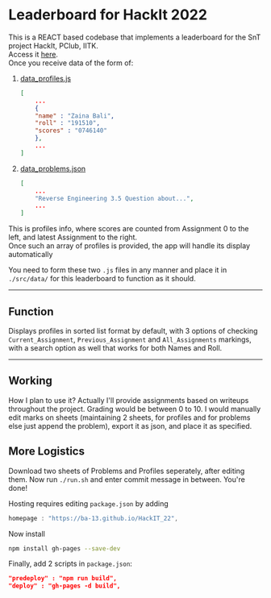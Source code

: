 # Leaderboard for HackIt 2022

This is a REACT based codebase that implements a leaderboard for the SnT project HackIt, PClub, IITK.  
Access it [here](https://ba-13.github.io/HackIT_22).  
Once you receive data of the form of:

1. [data_profiles.js](./src/data/data_profiles.js)

    ```json
    [
        ...
        {
        "name" : "Zaina Bali",
        "roll" : "191510",
        "scores" : "0746140"
        },
        ...
    ]
    ```

2. [data_problems.json](./src/data/data_problems.js)

    ```json
    [
        ...
        "Reverse Engineering 3.5 Question about...",
        ...
    ]
    ```

This is profiles info, where scores are counted from Assignment 0 to the left, and latest Assignment to the right.  
Once such an array of profiles is provided, the app will handle its display automatically

You need to form these two `.js` files in any manner and place it in `./src/data/` for this leaderboard to function as it should.

---

## Function

Displays profiles in sorted list format by default, with 3 options of checking `Current_Assignment`, `Previous_Assignment` and `All_Assignments` markings, with a search option as well that works for both Names and Roll.

---

## Working

How I plan to use it?
Actually I'll provide assignments based on writeups throughout the project. Grading would be between 0 to 10. I would manually edit marks on sheets (maintaining 2 sheets, for profiles and for problems else just append the problem), export it as json, and place it as specified.

## More Logistics

Download two sheets of Problems and Profiles seperately, after editing them. Now run `./run.sh` and enter commit message in between.
You're done!

Hosting requires editing `package.json` by adding

```js
homepage : "https://ba-13.github.io/HackIT_22",
```

Now install

```bash
npm install gh-pages --save-dev
```

Finally, add 2 scripts in `package.json`:

```json
"predeploy" : "npm run build",
"deploy" : "gh-pages -d build",
```
